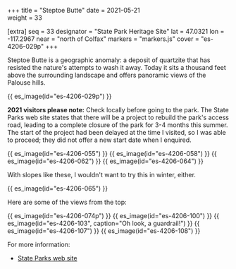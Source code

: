+++
title = "Steptoe Butte"
date = 2021-05-21       
weight = 33

[extra]
seq = 33
designator = "State Park Heritage Site"
lat = 47.0321
lon = -117.2967
near = "north of Colfax"
markers = "markers.js"
cover = "es-4206-029p"
+++

Steptoe Butte is a geographic anomaly: a deposit of quartzite that has resisted the nature's attempts to wash it away. Today it sits a thousand feet above the surrounding landscape and offers panoramic views of the Palouse hills.

<!-- more -->
{{ es_image(id="es-4206-029p") }}

**2021 visitors please note:** Check locally before going to the park. The State Parks web site states that there will be a project to rebuild the park's access road, leading to a complete closure of the park for 3-4 months this summer. The start of the project had been delayed at the time I visited, so I was able to proceed; they did not offer a new start date when I enquired.

{{ es_image(id="es-4206-055") }}
{{ es_image(id="es-4206-058") }}
{{ es_image(id="es-4206-062") }}
{{ es_image(id="es-4206-064") }}

With slopes like these, I wouldn't want to try this in winter, either.

{{ es_image(id="es-4206-065") }}

Here are some of the views from the top:

{{ es_image(id="es-4206-074p") }}
{{ es_image(id="es-4206-100") }}
{{ es_image(id="es-4206-103", caption="Oh look, a guardrail!") }}
{{ es_image(id="es-4206-107") }}
{{ es_image(id="es-4206-108") }}

For more information:

* [State Parks web site](https://parks.state.wa.us/592/Steptoe-Butte)
